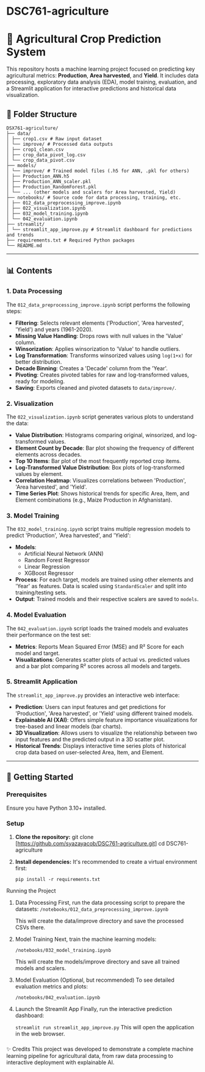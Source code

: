 # DSC761-agriculture

# 🌾 Agricultural Crop Prediction System

This repository hosts a machine learning project focused on predicting key agricultural metrics: **Production**, **Area harvested**, and **Yield**. It includes data processing, exploratory data analysis (EDA), model training, evaluation, and a Streamlit application for interactive predictions and historical data visualization.

## 📁 Folder Structure
```plaintext
DSX761-agriculture/
├── data/
│ ├── crop1.csv # Raw input dataset
│ └── improve/ # Processed data outputs
│ ├── crop1_clean.csv
│ ├── crop_data_pivot_log.csv
│ └── crop_data_pivot.csv
├── models/
│ └── improve/ # Trained model files (.h5 for ANN, .pkl for others)
│ ├── Production_ANN.h5
│ ├── Production_ANN_scaler.pkl
│ ├── Production_RandomForest.pkl
│ └── ... (other models and scalers for Area harvested, Yield)
├── notebooks/ # Source code for data processing, training, etc.
│ ├── 012_data_preprocessing_improve.ipynb
│ ├── 022_visualization.ipynb
│ ├── 032_model_training.ipynb
│ └── 042_evaluation.ipynb
├── streamlit/
│ └── streamlit_app_improve.py # Streamlit dashboard for predictions and trends
├── requirements.txt # Required Python packages
└── README.md
```





---

## 📊 Contents

### 1. Data Processing
The `012_data_preprocessing_improve.ipynb` script performs the following steps:
- **Filtering**: Selects relevant elements ('Production', 'Area harvested', 'Yield') and years (1961-2020).
- **Missing Value Handling**: Drops rows with null values in the 'Value' column.
- **Winsorization**: Applies winsorization to 'Value' to handle outliers.
- **Log Transformation**: Transforms winsorized values using `log(1+x)` for better distribution.
- **Decade Binning**: Creates a 'Decade' column from the 'Year'.
- **Pivoting**: Creates pivoted tables for raw and log-transformed values, ready for modeling.
- **Saving**: Exports cleaned and pivoted datasets to `data/improve/`.

### 2. Visualization
The `022_visualization.ipynb` script generates various plots to understand the data:
- **Value Distribution**: Histograms comparing original, winsorized, and log-transformed values.
- **Element Count by Decade**: Bar plot showing the frequency of different elements across decades.
- **Top 10 Items**: Bar plot of the most frequently reported crop items.
- **Log-Transformed Value Distribution**: Box plots of log-transformed values by element.
- **Correlation Heatmap**: Visualizes correlations between 'Production', 'Area harvested', and 'Yield'.
- **Time Series Plot**: Shows historical trends for specific Area, Item, and Element combinations (e.g., Maize Production in Afghanistan).

### 3. Model Training
The `032_model_training.ipynb` script trains multiple regression models to predict 'Production', 'Area harvested', and 'Yield':
- **Models**:
    - Artificial Neural Network (ANN)
    - Random Forest Regressor
    - Linear Regression
    - XGBoost Regressor
- **Process**: For each target, models are trained using other elements and 'Year' as features. Data is scaled using `StandardScaler` and split into training/testing sets.
- **Output**: Trained models and their respective scalers are saved to `models`.

### 4. Model Evaluation
The `042_evaluation.ipynb` script loads the trained models and evaluates their performance on the test set:
- **Metrics**: Reports Mean Squared Error (MSE) and R² Score for each model and target.
- **Visualizations**: Generates scatter plots of actual vs. predicted values and a bar plot comparing R² scores across all models and targets.

### 5. Streamlit Application
The `streamlit_app_improve.py` provides an interactive web interface:
- **Prediction**: Users can input features and get predictions for 'Production', 'Area harvested', or 'Yield' using different trained models.
- **Explainable AI (XAI)**: Offers simple feature importance visualizations for tree-based and linear models (bar charts).
- **3D Visualization**: Allows users to visualize the relationship between two input features and the predicted output in a 3D scatter plot.
- **Historical Trends**: Displays interactive time series plots of historical crop data based on user-selected Area, Item, and Element.

---

## 🚀 Getting Started

### Prerequisites
Ensure you have Python 3.10+ installed.

### Setup
1. **Clone the repository:**
   git clone [https://github.com/syazayacob/DSC761-agriculture.git]
   cd DSC761-agriculture

2. **Install dependencies:**
    It's recommended to create a virtual environment first:

    `pip install -r requirements.txt`

Running the Project
1. Data Processing
    First, run the data processing script to prepare the datasets:
    `/notebooks/012_data_preprocessing_improve.ipynb`

    This will create the data/improve directory and save the processed CSVs there.

2. Model Training
    Next, train the machine learning models:

    `/notebooks/032_model_training.ipynb`

    This will create the models/improve directory and save all trained models and scalers.

3. Model Evaluation (Optional, but recommended)
    To see detailed evaluation metrics and plots:

    `/notebooks/042_evaluation.ipynb`

4. Launch the Streamlit App
    Finally, run the interactive prediction dashboard:

    `streamlit run streamlit_app_improve.py`
    This will open the application in the web browser.
###
✨ Credits
    This project was developed to demonstrate a complete machine learning pipeline for agricultural data, from raw data processing to interactive deployment with explainable AI.
